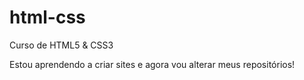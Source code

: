 # html-css
 Curso de HTML5 & CSS3

Estou aprendendo a criar sites e agora vou alterar meus repositórios!